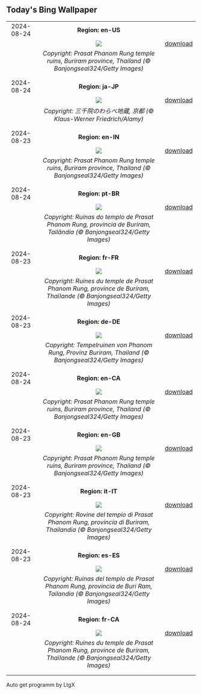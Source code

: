 ## Today's Bing Wallpaper
|      |      |      |
| :----: | :----: | :----: |
|2024-08-24|**Region: en-US**||
||![](https://www.bing.com/th?id=OHR.PrasatPhanom_EN-US7990643175_UHD.jpg&pid=hp&w=1152&h=648&rs=1&c=4)| [download](https://www.bing.com/th?id=OHR.PrasatPhanom_EN-US7990643175_UHD.jpg)|
||*Copyright: Prasat Phanom Rung temple ruins, Buriram province, Thailand (© Banjongseal324/Getty Images)*
||
|||
|2024-08-24|**Region: ja-JP**||
||![](https://www.bing.com/th?id=OHR.JizoFestival2024_JA-JP8040094666_UHD.jpg&pid=hp&w=1152&h=648&rs=1&c=4)| [download](https://www.bing.com/th?id=OHR.JizoFestival2024_JA-JP8040094666_UHD.jpg)|
||*Copyright: 三千院のわらべ地蔵, 京都 (© Klaus-Werner Friedrich/Alamy)*
||
|||
|2024-08-23|**Region: en-IN**||
||![](https://www.bing.com/th?id=OHR.PrasatPhanom_EN-IN2102190312_UHD.jpg&pid=hp&w=1152&h=648&rs=1&c=4)| [download](https://www.bing.com/th?id=OHR.PrasatPhanom_EN-IN2102190312_UHD.jpg)|
||*Copyright: Prasat Phanom Rung temple ruins, Buriram province, Thailand (© Banjongseal324/Getty Images)*
||
|||
|2024-08-24|**Region: pt-BR**||
||![](https://www.bing.com/th?id=OHR.PrasatPhanom_PT-BR0925050083_UHD.jpg&pid=hp&w=1152&h=648&rs=1&c=4)| [download](https://www.bing.com/th?id=OHR.PrasatPhanom_PT-BR0925050083_UHD.jpg)|
||*Copyright: Ruínas do templo de Prasat Phanom Rung, província de Buriram, Tailândia (© Banjongseal324/Getty Images)*
||
|||
|2024-08-23|**Region: fr-FR**||
||![](https://www.bing.com/th?id=OHR.PrasatPhanom_FR-FR7783025478_UHD.jpg&pid=hp&w=1152&h=648&rs=1&c=4)| [download](https://www.bing.com/th?id=OHR.PrasatPhanom_FR-FR7783025478_UHD.jpg)|
||*Copyright: Ruines du temple de Prasat Phanom Rung, province de Buriram, Thaïlande (© Banjongseal324/Getty Images)*
||
|||
|2024-08-23|**Region: de-DE**||
||![](https://www.bing.com/th?id=OHR.PrasatPhanom_DE-DE7459210012_UHD.jpg&pid=hp&w=1152&h=648&rs=1&c=4)| [download](https://www.bing.com/th?id=OHR.PrasatPhanom_DE-DE7459210012_UHD.jpg)|
||*Copyright: Tempelruinen von Phanom Rung, Provinz Buriram, Thailand (© Banjongseal324/Getty Images)*
||
|||
|2024-08-24|**Region: en-CA**||
||![](https://www.bing.com/th?id=OHR.PrasatPhanom_EN-CA2112837442_UHD.jpg&pid=hp&w=1152&h=648&rs=1&c=4)| [download](https://www.bing.com/th?id=OHR.PrasatPhanom_EN-CA2112837442_UHD.jpg)|
||*Copyright: Prasat Phanom Rung temple ruins, Buriram province, Thailand (© Banjongseal324/Getty Images)*
||
|||
|2024-08-23|**Region: en-GB**||
||![](https://www.bing.com/th?id=OHR.PrasatPhanom_EN-GB8973986476_UHD.jpg&pid=hp&w=1152&h=648&rs=1&c=4)| [download](https://www.bing.com/th?id=OHR.PrasatPhanom_EN-GB8973986476_UHD.jpg)|
||*Copyright: Prasat Phanom Rung temple ruins, Buriram province, Thailand (© Banjongseal324/Getty Images)*
||
|||
|2024-08-23|**Region: it-IT**||
||![](https://www.bing.com/th?id=OHR.PrasatPhanom_IT-IT5114884058_UHD.jpg&pid=hp&w=1152&h=648&rs=1&c=4)| [download](https://www.bing.com/th?id=OHR.PrasatPhanom_IT-IT5114884058_UHD.jpg)|
||*Copyright: Rovine del tempio di Prasat Phanom Rung, provincia di Buriram, Thailandia (© Banjongseal324/Getty Images)*
||
|||
|2024-08-23|**Region: es-ES**||
||![](https://www.bing.com/th?id=OHR.PrasatPhanom_ES-ES2130106694_UHD.jpg&pid=hp&w=1152&h=648&rs=1&c=4)| [download](https://www.bing.com/th?id=OHR.PrasatPhanom_ES-ES2130106694_UHD.jpg)|
||*Copyright: Ruinas del templo de Prasat Phanom Rung, provincia de Buri Ram, Tailandia (© Banjongseal324/Getty Images)*
||
|||
|2024-08-24|**Region: fr-CA**||
||![](https://www.bing.com/th?id=OHR.PrasatPhanom_FR-CA7175682898_UHD.jpg&pid=hp&w=1152&h=648&rs=1&c=4)| [download](https://www.bing.com/th?id=OHR.PrasatPhanom_FR-CA7175682898_UHD.jpg)|
||*Copyright: Ruines du temple de Prasat Phanom Rung, province de Buriram, Thaïlande (© Banjongseal324/Getty Images)*
||
|||

Auto get programm by LtgX
